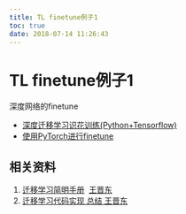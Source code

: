 ```yaml
---
title: TL finetune例子1
toc: true
date: 2018-07-14 11:26:43
---
```

# TL finetune例子1




深度网络的finetune  

* [深度迁移学习识花训练(Python+Tensorflow)](https://cosx.org/2017/10/transfer-learning/) 
* [使用PyTorch进行finetune](https://github.com/miguelgfierro/sciblog_support/blob/master/A_Gentle_Introduction_to_Transfer_Learning/Intro_Transfer_Learning.ipynb)



## 相关资料

1. [迁移学习简明手册](https://github.com/jindongwang/transferlearning-tutorial)  [王晋东](https://zhuanlan.zhihu.com/p/35352154)
2. [迁移学习代码实现 总结 王晋东](https://github.com/jindongwang/transferlearning/tree/master/code)
